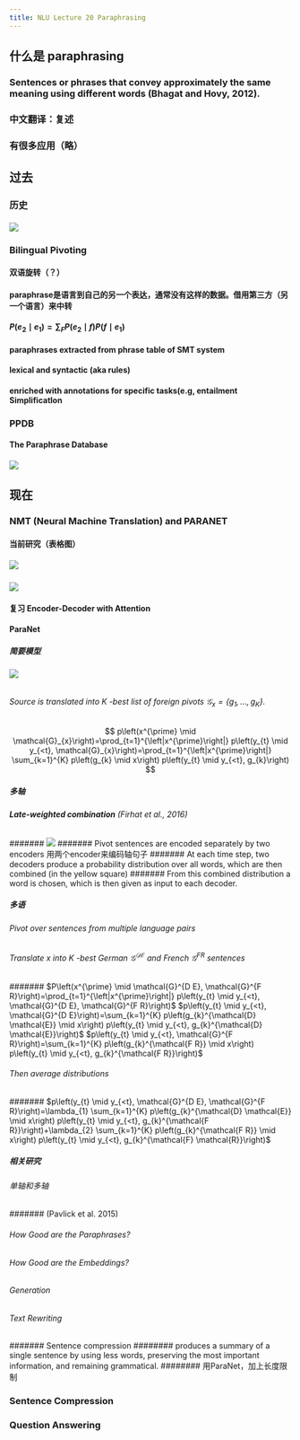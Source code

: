 ```yaml
---
title: NLU Lecture 20 Paraphrasing
---
```


## 什么是 paraphrasing
### Sentences or phrases that convey approximately the same meaning using different words (Bhagat and Hovy, 2012).
### 中文翻译：复述
### 有很多应用（略）
## 过去
### 历史
#### ![](https://gitee.com/zhang-weijian-97/pic-go-bed/raw/master/assets/20210502195245.png)
### Bilingual Pivoting
#### 双语旋转（？）
#### paraphrase是语言到自己的另一个表达，通常没有这样的数据。借用第三方（另一个语言）来中转
#### $P\left(e_{2} \mid e_{1}\right)=\sum_{F} P\left(e_{2} \mid f\right) P\left(f \mid e_{1}\right)$
#### paraphrases extracted from phrase table of SMT system
#### lexical and syntactic (aka rules)
#### enriched with annotations for specific tasks(e.g, entailment Simplificatlon
### PPDB
#### The Paraphrase Database
#### ![](https://gitee.com/zhang-weijian-97/pic-go-bed/raw/master/assets/20210502195759.png)
## 现在
### NMT (Neural Machine Translation) and PARANET
#### 当前研究（表格图）
##### ![](https://gitee.com/zhang-weijian-97/pic-go-bed/raw/master/assets/20210502195840.png)
#### ![](https://gitee.com/zhang-weijian-97/pic-go-bed/raw/master/assets/20210502200004.png)
#### 复习 Encoder-Decoder with Attention
#### ParaNet
##### 简要模型
###### ![](https://gitee.com/zhang-weijian-97/pic-go-bed/raw/master/assets/20210502200156.png)
###### Source is translated into $K$ -best list of foreign pivots $\mathcal{G}_{x}=\left\{g_{1}, \ldots, g_{K}\right\}$.
$$
p\left(x^{\prime} \mid \mathcal{G}_{x}\right)=\prod_{t=1}^{\left|x^{\prime}\right|} p\left(y_{t} \mid y_{<t}, \mathcal{G}_{x}\right)=\prod_{t=1}^{\left|x^{\prime}\right|} \sum_{k=1}^{K} p\left(g_{k} \mid x\right) p\left(y_{t} \mid y_{<t}, g_{k}\right)
$$
##### 多轴
###### **Late-weighted combination** (Firhat et al., 2016)
####### ![](https://gitee.com/zhang-weijian-97/pic-go-bed/raw/master/assets/20210502200453.png)
####### Pivot sentences are encoded separately by two encoders 用两个encoder来编码轴句子
####### At each time step, two decoders produce a probability distribution over all words, which are then combined (in the yellow square)
####### From this combined distribution a word is chosen, which is then given as input to each decoder.
##### 多语
###### Pivot over sentences from multiple language pairs
###### Translate $x$ into $K$ -best German $\mathcal{G}^{\mathcal{D} \mathcal{E}}$ and French $\mathcal{G}^{F R}$ sentences
####### $P\left(x^{\prime} \mid \mathcal{G}^{D E}, \mathcal{G}^{F R}\right)=\prod_{t=1}^{\left|x^{\prime}\right|} p\left(y_{t} \mid y_{<t}, \mathcal{G}^{D E}, \mathcal{G}^{F R}\right)$
$p\left(y_{t} \mid y_{<t}, \mathcal{G}^{D E}\right)=\sum_{k=1}^{K} p\left(g_{k}^{\mathcal{D} \mathcal{E}} \mid x\right) p\left(y_{t} \mid y_{<t}, g_{k}^{\mathcal{D} \mathcal{E}}\right)$
$p\left(y_{t} \mid y_{<t}, \mathcal{G}^{F R}\right)=\sum_{k=1}^{K} p\left(g_{k}^{\mathcal{F R}} \mid x\right) p\left(y_{t} \mid y_{<t}, g_{k}^{\mathcal{F R}}\right)$
###### Then average distributions
####### $p\left(y_{t} \mid y_{<t}, \mathcal{G}^{D E}, \mathcal{G}^{F R}\right)=\lambda_{1} \sum_{k=1}^{K} p\left(g_{k}^{\mathcal{D} \mathcal{E}} \mid x\right) p\left(y_{t} \mid y_{<t}, g_{k}^{\mathcal{F R}}\right)+\lambda_{2} \sum_{k=1}^{K} p\left(g_{k}^{\mathcal{F R}} \mid x\right) p\left(y_{t} \mid y_{<t}, g_{k}^{\mathcal{F} \mathcal{R}}\right)$
##### 相关研究
###### 单轴和多轴
####### (Pavlick et al. 2015)
###### How Good are the Paraphrases?
###### How Good are the Embeddings?
###### Generation
###### Text Rewriting
####### Sentence compression
######## produces a summary of a single sentence by using less words, preserving the most important information, and remaining grammatical.
######## 用ParaNet，加上长度限制
### Sentence Compression
### Question Answering
